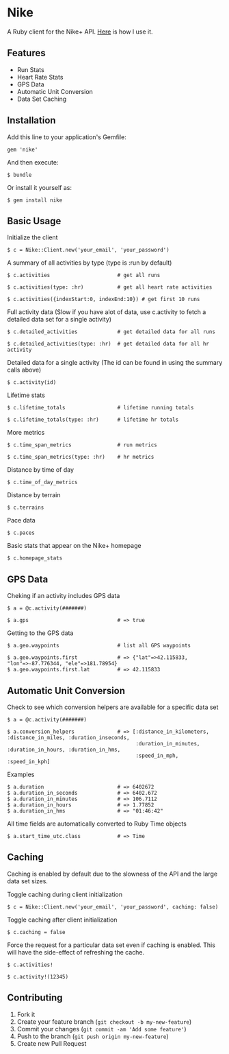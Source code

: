 # Nike

A Ruby client for the Nike+ API. [Here](http://skryl.org/exercise) is how I use it.

## Features

* Run Stats
* Heart Rate Stats
* GPS Data
* Automatic Unit Conversion
* Data Set Caching

## Installation

Add this line to your application's Gemfile:

    gem 'nike'

And then execute:

    $ bundle

Or install it yourself as:

    $ gem install nike

## Basic Usage

Initialize the client

    $ c = Nike::Client.new('your_email', 'your_password')

A summary of all activities by type (type is :run by default)

    $ c.activities                      # get all runs

    $ c.activities(type: :hr)           # get all heart rate activities

    $ c.activities({indexStart:0, indexEnd:10}) # get first 10 runs

Full activity data (Slow if you have alot of data, use c.activity to fetch a detailed data set for a single activity)

    $ c.detailed_activities             # get detailed data for all runs

    $ c.detailed_activities(type: :hr)  # get detailed data for all hr activity

Detailed data for a single activity (The id can be found in using the summary calls above)

    $ c.activity(id)

Lifetime stats

    $ c.lifetime_totals                 # lifetime running totals

    $ c.lifetime_totals(type: :hr)      # lifetime hr totals

More metrics

    $ c.time_span_metrics               # run metrics

    $ c.time_span_metrics(type: :hr)    # hr metrics

Distance by time of day

    $ c.time_of_day_metrics

Distance by terrain

    $ c.terrains

Pace data

    $ c.paces

Basic stats that appear on the Nike+ homepage

    $ c.homepage_stats

## GPS Data

Cheking if an activity includes GPS data

    $ a = @c.activity(#######)

    $ a.gps                             # => true

Getting to the GPS data

    $ a.geo.waypoints                   # list all GPS waypoints

    $ a.geo.waypoints.first             # => {"lat"=>42.115833, "lon"=>-87.776344, "ele"=>181.78954}
    $ a.geo.waypoints.first.lat         # => 42.115833

## Automatic Unit Conversion

Check to see which conversion helpers are available for a specific data set

    $ a = @c.activity(#######)

    $ a.conversion_helpers              # => [:distance_in_kilometers, :distance_in_miles, :duration_inseconds,
                                              :duration_in_minutes, :duration_in_hours, :duration_in_hms,
                                              :speed_in_mph, :speed_in_kph]

Examples

    $ a.duration                        # => 6402672
    $ a.duration_in_seconds             # => 6402.672
    $ a.duration_in_minutes             # => 106.7112
    $ a.duration_in_hours               # => 1.77852
    $ a.duration_in_hms                 # => "01:46:42"
                                              
All time fields are automatically converted to Ruby Time objects

    $ a.start_time_utc.class            # => Time

## Caching

Caching is enabled by default due to the slowness of the API and the large data set sizes.

Toggle caching during client initialization

    $ c = Nike::Client.new('your_email', 'your_password', caching: false)

Toggle caching after client initialization

    $ c.caching = false

Force the request for a particular data set even if caching is enabled. This
will have the side-effect of refreshing the cache.

    $ c.activities!

    $ c.activity!(12345)
    

## Contributing

1. Fork it
2. Create your feature branch (`git checkout -b my-new-feature`)
3. Commit your changes (`git commit -am 'Add some feature'`)
4. Push to the branch (`git push origin my-new-feature`)
5. Create new Pull Request
